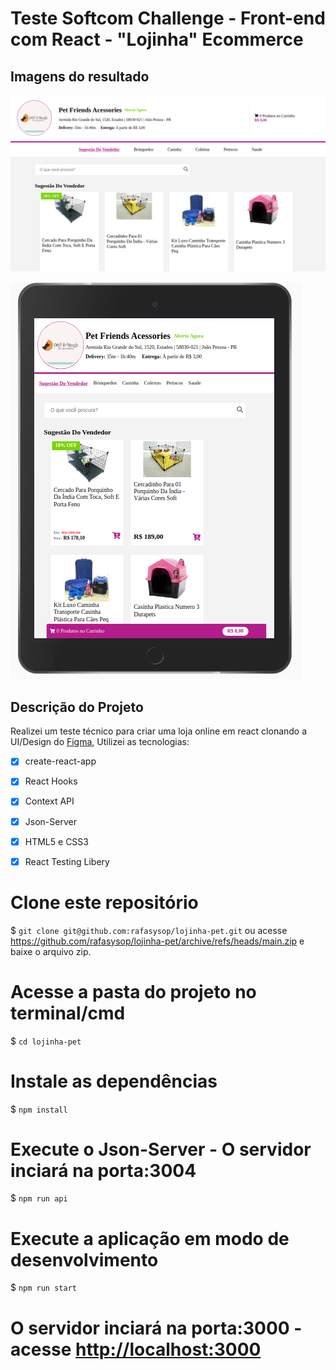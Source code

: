 # Teste Softcom Challenge - Front-end com React - "Lojinha" Ecommerce

## Imagens do resultado
![Lojinha](lojinha.png)

![Lojinha](lojinha-mobile.png)
## Descrição do Projeto

Realizei um teste técnico para criar uma loja online em react clonando a UI/Design do [Figma](https://www.figma.com/file/ebcFb6dxwj4JkN7vENzgeQ/Desafio-UX?node-id=3579%3A312), Utilizei as tecnologias:

 - [x] create-react-app
 - [x] React Hooks
 - [x] Context API
 - [X] Json-Server
 - [x] HTML5 e CSS3
 - [x] React Testing Libery


# Clone este repositório
$ `git clone git@github.com:rafasysop/lojinha-pet.git`
ou acesse <https://github.com/rafasysop/lojinha-pet/archive/refs/heads/main.zip> e baixe o arquivo zip.

# Acesse a pasta do projeto no terminal/cmd
$ `cd lojinha-pet`

# Instale as dependências
$ `npm install`

# Execute o Json-Server - O servidor inciará na porta:3004
$ `npm run api`

# Execute a aplicação em modo de desenvolvimento
$ `npm run start`

# O servidor inciará na porta:3000 - acesse <http://localhost:3000>
